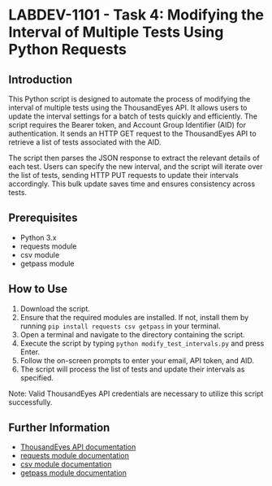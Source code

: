 # LABDEV-1101 - Task 4: Modifying the Interval of Multiple Tests Using Python Requests

## Introduction
This Python script is designed to automate the process of modifying the interval of multiple tests using the ThousandEyes API. It allows users to update the interval settings for a batch of tests quickly and efficiently. The script requires the Bearer token, and Account Group Identifier (AID) for authentication. It sends an HTTP GET request to the ThousandEyes API to retrieve a list of tests associated with the AID.

The script then parses the JSON response to extract the relevant details of each test. Users can specify the new interval, and the script will iterate over the list of tests, sending HTTP PUT requests to update their intervals accordingly. This bulk update saves time and ensures consistency across tests.

## Prerequisites
- Python 3.x
- requests module
- csv module
- getpass module

## How to Use
1. Download the script.
2. Ensure that the required modules are installed. If not, install them by running `pip install requests csv getpass` in your terminal.
3. Open a terminal and navigate to the directory containing the script.
4. Execute the script by typing `python modify_test_intervals.py` and press Enter.
5. Follow the on-screen prompts to enter your email, API token, and AID.
6. The script will process the list of tests and update their intervals as specified.

Note: Valid ThousandEyes API credentials are necessary to utilize this script successfully.

## Further Information
- [ThousandEyes API documentation](https://developer.thousandeyes.com/)
- [requests module documentation](https://docs.python-requests.org/en/master/)
- [csv module documentation](https://docs.python.org/3/library/csv.html)
- [getpass module documentation](https://docs.python.org/3/library/getpass.html)
